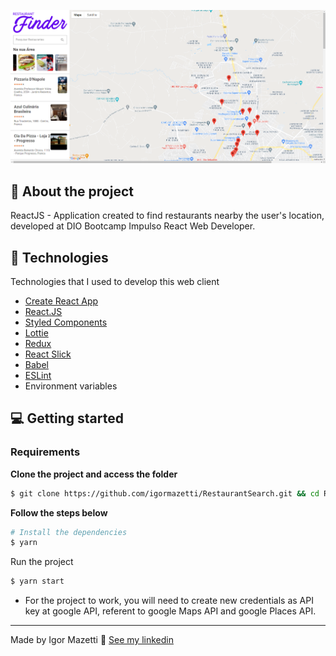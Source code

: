 <p align="center">
  <img alt="restaurants-search" src=".github/pic.png" width="920" heigth="518" />
</p>

## :bookmark: About the project

ReactJS - Application created to find restaurants nearby the user's location, developed at DIO Bootcamp Impulso React Web Developer.

## 🚀 Technologies

Technologies that I used to develop this web client

- [Create React App](https://github.com/facebook/create-react-app)
- [React.JS](https://pt-br.reactjs.org/)
- [Styled Components](https://styled-components.com/)
- [Lottie](https://lottiefiles.com/)
- [Redux](https://redux.js.org/introduction/getting-started)
- [React Slick](https://react-slick.neostack.com/)
- [Babel](https://babeljs.io/docs/en/)
- [ESLint](https://eslint.org/docs/user-guide/getting-started)
- Environment variables

## 💻 Getting started

### Requirements

**Clone the project and access the folder**

```bash
$ git clone https://github.com/igormazetti/RestaurantSearch.git && cd RestaurantSearch
```

**Follow the steps below**

```bash
# Install the dependencies
$ yarn
```

Run the project

```bash
$ yarn start
```

- For the project to work, you will need to create new credentials as API key at google API,
  referent to google Maps API and google Places API.

---

Made by Igor Mazetti 👋 [See my linkedin](https://www.linkedin.com/in/igor-mazetti-de-azevedo-147679ba/)
